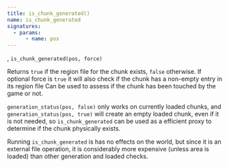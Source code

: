 ```yaml
---
title: is_chunk_generated()
name: is_chunk_generated
signatures:
  - params:
      - name: pos
---
```


, `is_chunk_generated(pos, force)`

Returns `true` if the region file for the chunk exists, `false` otherwise. If
optional force is `true` it will also check if the chunk has a non-empty entry
in its region file Can be used to assess if the chunk has been touched by the
game or not.

`generation_status(pos, false)` only works on currently loaded chunks, and
`generation_status(pos, true)` will create an empty loaded chunk, even if it is
not needed, so `is_chunk_generated` can be used as a efficient proxy to
determine if the chunk physically exists.

Running `is_chunk_generated` is has no effects on the world, but since it is an
external file operation, it is considerably more expensive (unless area is
loaded) than other generation and loaded checks.
